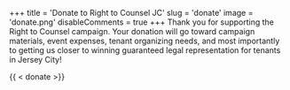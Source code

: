 +++
title = 'Donate to Right to Counsel JC'
slug = 'donate'
image = 'donate.png'
disableComments = true
+++
Thank you for supporting the Right to Counsel campaign. 
Your donation will go toward campaign materials, event expenses, tenant organizing needs, and most importantly to getting us closer to winning guaranteed legal representation for tenants in Jersey City!

{{ < donate >}}
